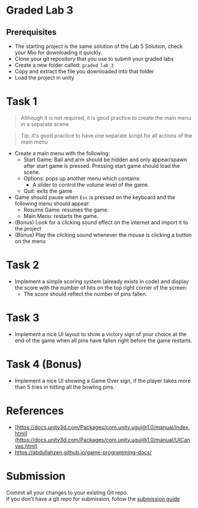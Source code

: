 # Graded Lab 3

## Prerequisites
* The starting project is the same solution of the Lab 5 Solution, check your Mio for downloading it quickly.
* Clone your git repository that you use to submit your graded labs
* Create a new folder called: `graded_lab_3`
* Copy and extract the file you downloaded into that folder
* Load the project in unity


# Task 1
> Although it is not required, it is good practice to create the main menu in a separate scene.  

> Tip: it's good practice to have one separate script for all actions of the main menu 

* Create a main menu with the following:
    * Start Game: Ball and arm should be hidden and only appear/spawn after start game is pressed. Pressing start game should load the scene.
    * Options: pops up another menu which contains:
        * A slider to control the volume level of the game. 
    * Quit: exits the game
* Game should pause when `Esc` is pressed on the keyboard and the following menu should appear:
    * Resume Game: resumes the game.
    * Main Menu: restarts the game.
* (Bonus) Look for a clicking sound effect on the internet and import it to the project
* (Bonus) Play the clicking sound whenever the mouse is clicking a button on the menu

# Task 2
* Implement a simple scoring system (already exists in code) and display the score with the number of hits on the top right corner of the screen:
    * The score should reflect the number of pins fallen.

# Task 3
* Implement a nice UI layout to show a victory sign of your choice at the end of the game when all pins have fallen right before the game restarts.

# Task 4 (Bonus)
* Implement a nice UI showing a Game Over sign, if the player takes more than 5 tries in hitting all the bowling pins.

# References
- [https://docs.unity3d.com/Packages/com.unity.ugui@1.0/manual/index.html](https://docs.unity3d.com/Packages/com.unity.ugui@1.0/manual/UICanvas.html)
- https://abdullahzen.github.io/game-programming-docs/ 

# Submission
Commit all your changes to your existing Git repo.  
If you don't have a git repo for submission, follow the [submission guide](./submission_guide.md) 
